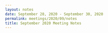 ```yaml
---
layout: notes
date: September 28, 2020 - September 30, 2020
permalink: meetings/2020/09/notes
title: September 2020 Meeting Notes
---
```


